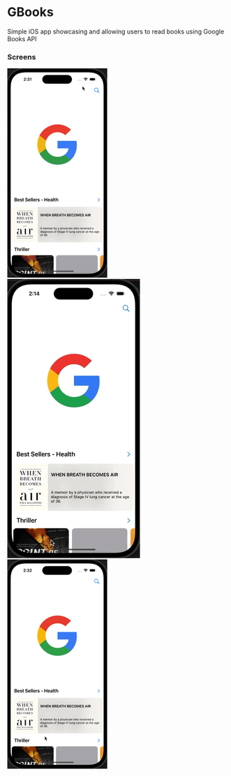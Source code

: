 # GBooks
Simple iOS app showcasing and allowing users to read books using Google Books API

### Screens

![image](https://github.com/Vshnv/gbooks/blob/main/ezgif-1-47e1b4291d.gif?raw=true)
![image](https://github.com/Vshnv/gbooks/blob/main/ezgif-1-30a5d122bb.gif?raw=true)
![image](https://github.com/Vshnv/gbooks/blob/main/ezgif-1-2e58be4c84.gif?raw=true)


